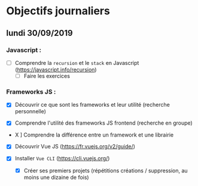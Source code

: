 # Objectifs journaliers

## lundi 30/09/2019

### Javascript :

- [ ] Comprendre la `recursion` et le `stack` en Javascript (https://javascript.info/recursion)
  - [ ] Faire les exercices

### Frameworks JS :

- [x] Découvrir ce que sont les frameworks et leur utilité (recherche personnelle)

- [x] Comprendre l'utilité des frameworks JS frontend (recherche en groupe)

- X ] Comprendre la différence entre un framework et une librairie

- [x] Découvrir Vue JS (https://fr.vuejs.org/v2/guide/)

- [x] Installer `Vue CLI` (https://cli.vuejs.org/)
  - [x] Créer ses premiers projets (répétitions créations / suppression, au moins une dizaine de fois)

